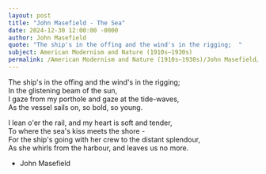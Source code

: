 ```yaml
---
layout: post
title: "John Masefield - The Sea"
date: 2024-12-30 12:00:00 -0000
author: John Masefield
quote: "The ship's in the offing and the wind's in the rigging;  "
subject: American Modernism and Nature (1910s–1930s)
permalink: /American Modernism and Nature (1910s–1930s)/John Masefield/John Masefield - The Sea
---
```


The ship's in the offing and the wind's in the rigging;  
In the glistening beam of the sun,  
I gaze from my porthole and gaze at the tide-waves,  
As the vessel sails on, so bold, so young.

I lean o'er the rail, and my heart is soft and tender,  
To where the sea's kiss meets the shore -  
For the ship's going with her crew to the distant splendour,  
As she whirls from the harbour, and leaves us no more.

- John Masefield
